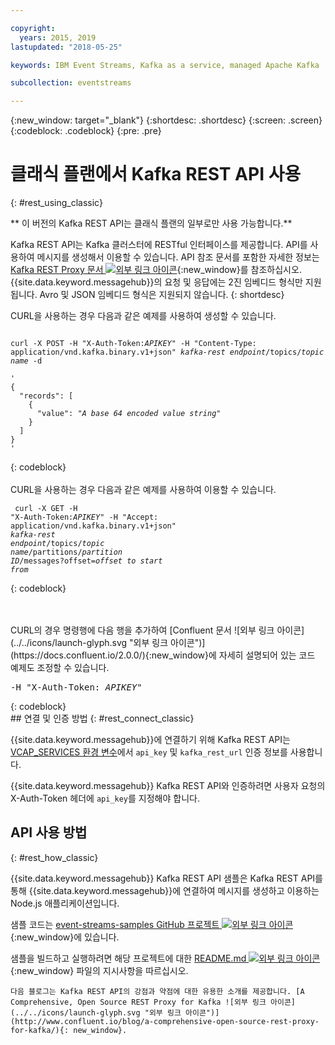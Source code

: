 ```yaml
---

copyright:
  years: 2015, 2019
lastupdated: "2018-05-25"

keywords: IBM Event Streams, Kafka as a service, managed Apache Kafka

subcollection: eventstreams

---
```


{:new_window: target="_blank"}
{:shortdesc: .shortdesc}
{:screen: .screen}
{:codeblock: .codeblock}
{:pre: .pre}

# 클래식 플랜에서 Kafka REST API 사용 
{: #rest_using_classic}

** 이 버전의 Kafka REST API는 클래식 플랜의 일부로만 사용 가능합니다.**
<br/>

Kafka REST API는 Kafka 클러스터에 RESTful 인터페이스를 제공합니다. API를 사용하여 메시지를 생성해서 이용할 수 있습니다. API 참조 문서를 포함한 자세한 정보는 [Kafka REST Proxy 문서 ![외부 링크 아이콘](../../icons/launch-glyph.svg "외부 링크 아이콘")](https://docs.confluent.io/2.0.0/kafka-rest/docs/index.html){:new_window}를 참조하십시오. {{site.data.keyword.messagehub}}의 요청 및 응답에는 2진 임베디드 형식만 지원됩니다. Avro 및 JSON 임베디드 형식은 지원되지 않습니다.
{: shortdesc}

CURL을 사용하는 경우 다음과 같은 예제를 사용하여 생성할 수 있습니다.
<pre class="pre"><code>
curl -X POST -H "X-Auth-Token:<var class="keyword varname">APIKEY</var>" -H "Content-Type: application/vnd.kafka.binary.v1+json" <var class="keyword varname">kafka-rest endpoint</var>/topics/<var class="keyword varname">topic name</var> -d 

'
{
  "records": [
    {
      "value": "<var class="keyword varname">A base 64 encoded value string</var>"
    }
  ]
}
'
</code></pre>
{: codeblock}
<br/>
<br/>
CURL을 사용하는 경우 다음과 같은 예제를 사용하여 이용할 수 있습니다.<pre class="pre"><code>
curl -X GET -H "X-Auth-Token:<var class="keyword varname">APIKEY</var>" -H "Accept: application/vnd.kafka.binary.v1+json" <var class="keyword varname">kafka-rest endpoint</var>/topics/<var class="keyword varname">topic name</var>/partitions/<var class="keyword varname">partition ID</var>/messages?offset=<var class="keyword varname">offset to start from</var>
</code></pre>
{: codeblock}

<br/>
<br/>
CURL의 경우 명령행에 다음 행을 추가하여
[Confluent 문서 ![외부 링크 아이콘](../../icons/launch-glyph.svg "외부 링크 아이콘")](https://docs.confluent.io/2.0.0/){:new_window}에 자세히 설명되어 있는 코드 예제도 조정할 수 있습니다.
<pre class="pre">-H "X-Auth-Token: <var class="keyword varname">APIKEY</var>"</pre>
{: codeblock}

<br/>
## 연결 및 인증 방법
{: #rest_connect_classic}

<!-- info was in eventstreams066.md -->

{{site.data.keyword.messagehub}}에 연결하기 위해 Kafka REST API는 [VCAP_SERVICES 환경 변수](/docs/services/EventStreams?topic=eventstreams-connecting#connect_classic_cf)에서 <code>api_key</code> 및 <code>kafka_rest_url</code>
인증 정보를 사용합니다.

{{site.data.keyword.messagehub}} Kafka REST API와 인증하려면 사용자 요청의 X-Auth-Token 헤더에 <code>api_key</code>를 지정해야 합니다.


## API 사용 방법
{: #rest_how_classic}

<!-- info was in eventstreams097.md -->

{{site.data.keyword.messagehub}} Kafka REST API 샘플은
Kafka REST API를 통해 {{site.data.keyword.messagehub}}에 연결하여
메시지를 생성하고 이용하는 Node.js 애플리케이션입니다.

샘플 코드는 [event-streams-samples GitHub 프로젝트 ![외부 링크 아이콘](../../icons/launch-glyph.svg "외부 링크 아이콘")](https://github.com/ibm-messaging/event-streams-samples/tree/master/kafka-nodejs-console-sample){:new_window}에 있습니다.

샘플을 빌드하고 실행하려면 해당 프로젝트에 대한 [README.md ![외부 링크 아이콘](../../icons/launch-glyph.svg "외부 링크 아이콘")](https://github.com/ibm-messaging/event-streams-samples/tree/master/kafka-nodejs-console-sample){:new_window} 파일의 지시사항을 따르십시오.

	다음 블로그는 Kafka REST API의 강점과 약점에 대한 유용한 소개를 제공합니다. [A Comprehensive, Open Source REST Proxy for Kafka ![외부 링크 아이콘](../../icons/launch-glyph.svg "외부 링크 아이콘")](http://www.confluent.io/blog/a-comprehensive-open-source-rest-proxy-for-kafka/){: new_window}.








